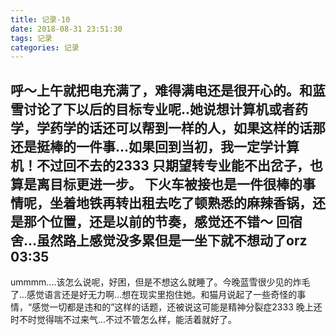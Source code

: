 ```yaml
---
title: 记录-10
date: 2018-08-31 23:51:30
tags: 记录
categories: 记录
---
```

呼～上午就把电充满了，难得满电还是很开心的。和蓝雪讨论了下以后的目标专业呢..她说想计算机或者药学，学药学的话还可以帮到一样的人，如果这样的话那还是挺棒的一件事...如果回到当初，我一定学计算机！不过回不去的2333 只期望转专业能不出岔子，也算是离目标更进一步。
下火车被接也是一件很棒的事情呢，坐着地铁再转出租去吃了顿熟悉的麻辣香锅，还是那个位置，还是以前的节奏，感觉还不错～
回宿舍...虽然路上感觉没多累但是一坐下就不想动了orz
03:35
---
ummmm....该怎么说呢，好困，但是不想这么就睡了。今晚蓝雪很少见的炸毛了...感觉语言还是好无力啊...想在现实里抱住她。和猫月说起了一些奇怪的事情，“感觉一切都是违和的”这样的话题，还被说这可能是精神分裂症2333 晚上还时不时觉得喘不过来气...不过不管怎么样，能活着就好了。